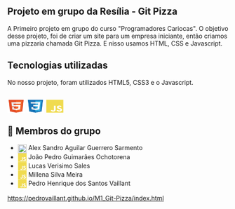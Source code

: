 ## Projeto em grupo da Resília - Git Pizza

A
Primeiro projeto em grupo do curso "Programadores Cariocas".
O objetivo desse projeto, foi de criar um site para um empresa iniciante, então criamos uma pizzaria chamada Git Pizza. E nisso usamos HTML, CSS e Javascript.

## Tecnologias utilizadas
No nosso projeto, foram utilizados HTML5, CSS3 e o Javascript.
<div style="display: inline_block"><br>
<img align="center" height="30" width="40" src="https://raw.githubusercontent.com/devicons/devicon/master/icons/html5/html5-original.svg">
<img align="center" height="30" width="40" src="https://raw.githubusercontent.com/devicons/devicon/master/icons/css3/css3-original.svg">
<img align="center" height="30" width="40" src="https://raw.githubusercontent.com/devicons/devicon/master/icons/javascript/javascript-plain.svg">
</div>

## 👥 Membros do grupo
* <a href="https://github.com/AlexProgramadorS"><img align="center" height="20" width="20" src="https://cdn.jsdelivr.net/gh/devicons/devicon/icons/github/github-original.svg"><a> Alex Sandro Aguilar Guerrero Sarmento
* <a href="https://github.com/JoaoOcho"><img align="center" height="20" width="20" src="https://raw.githubusercontent.com/devicons/devicon/master/icons/javascript/javascript-plain.svg"><a> João Pedro Guimarães Ochotorena
* <a href="https://github.com/LucasProgramador1000"><img align="center" height="20" width="20" src="https://raw.githubusercontent.com/devicons/devicon/master/icons/javascript/javascript-plain.svg"><a> Lucas Verisimo Sales
* <a href="#"><img align="center" height="20" width="20" src="https://raw.githubusercontent.com/devicons/devicon/master/icons/javascript/javascript-plain.svg"><a> Millena Silva Meira
* <a href="https://github.com/PedroVaillant"><img align="center" height="20" width="20" src="https://raw.githubusercontent.com/devicons/devicon/master/icons/javascript/javascript-plain.svg"><a> Pedro Henrique dos Santos Vaillant



          
https://pedrovaillant.github.io/M1_Git-Pizza/index.html
